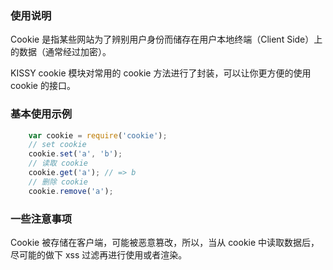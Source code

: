 ### 使用说明

Cookie 是指某些网站为了辨别用户身份而储存在用户本地终端（Client Side）上的数据（通常经过加密）。

KISSY cookie 模块对常用的 cookie 方法进行了封装，可以让你更方便的使用 cookie 的接口。

### 基本使用示例

```javascript
	var cookie = require('cookie');
	// set cookie
	cookie.set('a', 'b');
	// 读取 cookie
	cookie.get('a'); // => b
	// 删除 cookie
	cookie.remove('a');
```

### 一些注意事项

Cookie 被存储在客户端，可能被恶意篡改，所以，当从 cookie 中读取数据后，尽可能的做下 xss 过滤再进行使用或者渲染。
